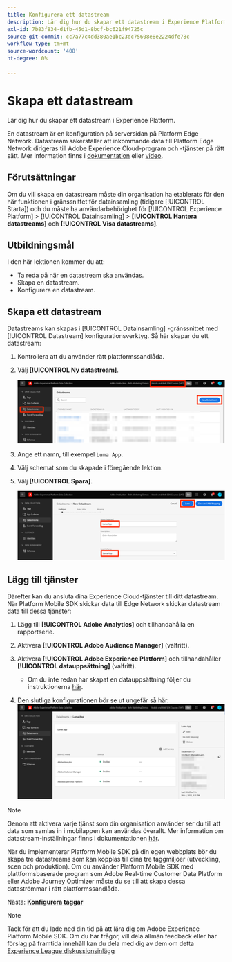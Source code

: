 ```yaml
---
title: Konfigurera ett datastream
description: Lär dig hur du skapar ett datastream i Experience Platform.
exl-id: 7b83f834-d1fb-45d1-8bcf-bc621f94725c
source-git-commit: cc7a77c4dd380ae1bc23dc75608e8e2224dfe78c
workflow-type: tm+mt
source-wordcount: '408'
ht-degree: 0%

---
```


# Skapa ett datastream

Lär dig hur du skapar ett datastream i Experience Platform.

En datastream är en konfiguration på serversidan på Platform Edge Network.  Datastream säkerställer att inkommande data till Platform Edge Network dirigeras till Adobe Experience Cloud-program och -tjänster på rätt sätt. Mer information finns i [dokumentation](https://experienceleague.adobe.com/docs/experience-platform/edge/fundamentals/datastreams.html) eller [video](https://experienceleague.adobe.com/docs/platform-learn/data-collection/edge-network/configure-datastreams.html).

## Förutsättningar

Om du vill skapa en datastream måste din organisation ha etablerats för den här funktionen i gränssnittet för datainsamling (tidigare [!UICONTROL Starta]) och du måste ha användarbehörighet för [!UICONTROL Experience Platform] > [!UICONTROL Datainsamling] > **[!UICONTROL Hantera datastreams]** och **[!UICONTROL Visa datastreams]**.

## Utbildningsmål

I den här lektionen kommer du att:

* Ta reda på när en datastream ska användas.
* Skapa en datastream.
* Konfigurera en datastream.

## Skapa ett datastream

Datastreams kan skapas i [!UICONTROL Datainsamling] -gränssnittet med [!UICONTROL Datastream] konfigurationsverktyg. Så här skapar du ett datastream:

1. Kontrollera att du använder rätt plattformssandlåda.
1. Välj **[!UICONTROL Ny datastream]**.

   ![datastreams - startsida](assets/mobile-datastream-new.png)

1. Ange ett namn, till exempel `Luma App`.
1. Välj schemat som du skapade i föregående lektion.
1. Välj **[!UICONTROL Spara]**.

   ![nya datastreams](assets/mobile-datastream-name.png)


## Lägg till tjänster

Därefter kan du ansluta dina Experience Cloud-tjänster till ditt datastream. När Platform Mobile SDK skickar data till Edge Network skickar datastream data till dessa tjänster:

1. Lägg till **[!UICONTROL Adobe Analytics]** och tillhandahålla en rapportserie.

1. Aktivera **[!UICONTROL Adobe Audience Manager]** (valfritt).

1. Aktivera **[!UICONTROL Adobe Experience Platform]** och tillhandahåller **[!UICONTROL datauppsättning]** (valfritt).
   * Om du inte redan har skapat en datauppsättning följer du instruktionerna [här](platform.md).

1. Den slutliga konfigurationen bör se ut ungefär så här.
   ![datastream-inställningar](assets/mobile-datastream-settings.png)


>[!NOTE]
>
>Genom att aktivera varje tjänst som din organisation använder ser du till att data som samlas in i mobilappen kan användas överallt. Mer information om datastream-inställningar finns i dokumentationen [här](https://experienceleague.adobe.com/docs/experience-platform/edge/fundamentals/datastreams.html#adobe-experience-platform-settings).

När du implementerar Platform Mobile SDK på din egen webbplats bör du skapa tre datastreams som kan kopplas till dina tre taggmiljöer (utveckling, scen och produktion). Om du använder Platform Mobile SDK med plattformsbaserade program som Adobe Real-time Customer Data Platform eller Adobe Journey Optimizer måste du se till att skapa dessa dataströmmar i rätt plattformssandlåda.

Nästa: **[Konfigurera taggar](configure-tags.md)**

>[!NOTE]
>
>Tack för att du lade ned din tid på att lära dig om Adobe Experience Platform Mobile SDK. Om du har frågor, vill dela allmän feedback eller har förslag på framtida innehåll kan du dela med dig av dem om detta [Experience League diskussionsinlägg](https://experienceleaguecommunities.adobe.com/t5/adobe-experience-platform-launch/tutorial-discussion-implement-adobe-experience-cloud-in-mobile/td-p/443796)
